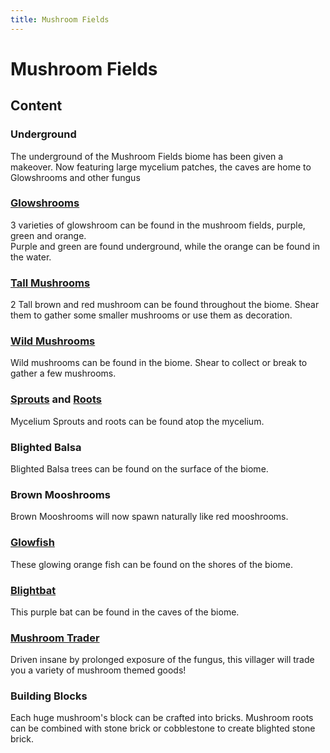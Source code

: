 ```yaml
---
title: Mushroom Fields
---
```


# Mushroom Fields

## Content

### Underground  
The underground of the Mushroom Fields biome has been given a makeover. Now featuring large mycelium patches, the caves are home to Glowshrooms and other fungus

### [Glowshrooms](../features/mushrooms#glowshrooms)  
3 varieties of glowshroom can be found in the mushroom fields, purple, green and orange.  
Purple and green are found underground, while the orange can be found in the water.

### [Tall Mushrooms](../features/mushrooms#tall-mushrooms)  
2 Tall brown and red mushroom can be found throughout the biome. Shear them to gather some smaller mushrooms or use them as decoration.

### [Wild Mushrooms](../features/mushrooms#wild-mushrooms)  
Wild mushrooms can be found in the biome. Shear to collect or break to gather a few mushrooms.

### [Sprouts](../features/mushrooms#mycelium-sprouts) and [Roots](../features/mushrooms#mycelium-roots)  
Mycelium Sprouts and roots can be found atop the mycelium.

### Blighted Balsa  
Blighted Balsa trees can be found on the surface of the biome.

### Brown Mooshrooms  
Brown Mooshrooms will now spawn naturally like red mooshrooms.

### [Glowfish](../features/mobs#glowfish)  
These glowing orange fish can be found on the shores of the biome.

### [Blightbat](../features/mobs#blightbat)  
This purple bat can be found in the caves of the biome.

### [Mushroom Trader](../features/mobs#mushroom-trader)  
Driven insane by prolonged exposure of the fungus, this villager will trade you a variety of mushroom themed goods!

### Building Blocks  
Each huge mushroom's block can be crafted into bricks. Mushroom roots can be combined with stone brick or cobblestone to create blighted stone brick.
